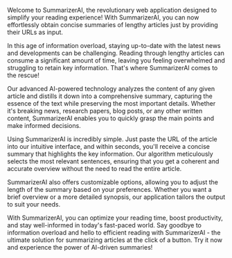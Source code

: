 
Welcome to SummarizerAI, the revolutionary web application designed to simplify your reading experience! With SummarizerAI, you can now effortlessly obtain concise summaries of lengthy articles just by providing their URLs as input.

In this age of information overload, staying up-to-date with the latest news and developments can be challenging. Reading through lengthy articles can consume a significant amount of time, leaving you feeling overwhelmed and struggling to retain key information. That's where SummarizerAI comes to the rescue!

Our advanced AI-powered technology analyzes the content of any given article and distills it down into a comprehensive summary, capturing the essence of the text while preserving the most important details. Whether it's breaking news, research papers, blog posts, or any other written content, SummarizerAI enables you to quickly grasp the main points and make informed decisions.

Using SummarizerAI is incredibly simple. Just paste the URL of the article into our intuitive interface, and within seconds, you'll receive a concise summary that highlights the key information. Our algorithm meticulously selects the most relevant sentences, ensuring that you get a coherent and accurate overview without the need to read the entire article.

SummarizerAI also offers customizable options, allowing you to adjust the length of the summary based on your preferences. Whether you want a brief overview or a more detailed synopsis, our application tailors the output to suit your needs.

With SummarizerAI, you can optimize your reading time, boost productivity, and stay well-informed in today's fast-paced world. Say goodbye to information overload and hello to efficient reading with SummarizerAI - the ultimate solution for summarizing articles at the click of a button. Try it now and experience the power of AI-driven summaries!

